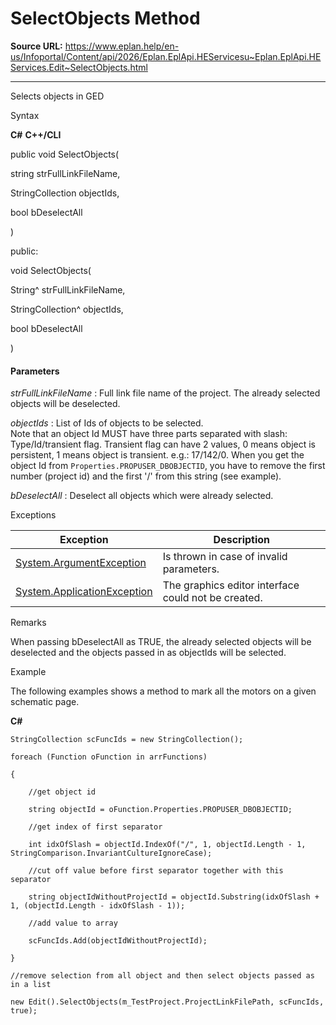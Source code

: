 # SelectObjects Method

**Source URL:** https://www.eplan.help/en-us/Infoportal/Content/api/2026/Eplan.EplApi.HEServicesu~Eplan.EplApi.HEServices.Edit~SelectObjects.html

---

Selects objects in GED

Syntax

**C#**
**C++/CLI**


public void SelectObjects( 

   string strFullLinkFileName,

   StringCollection objectIds,

   bool bDeselectAll

)

public:

void SelectObjects( 

   String^ strFullLinkFileName,

   StringCollection^ objectIds,

   bool bDeselectAll

)


#### Parameters

*strFullLinkFileName*
:   Full link file name of the project. The already selected objects will be deselected.

*objectIds*
:   List of Ids of objects to be selected.  
    Note that an object Id MUST have three parts separated with slash: Type/Id/transient flag. Transient flag can have 2 values, 0 means object is persistent, 1 means object is transient. e.g.: 17/142/0. When you get the object Id from `Properties.PROPUSER_DBOBJECTID`, you have to remove the first number (project id) and the first '/' from this string (see example).

*bDeselectAll*
:   Deselect all objects which were already selected.

Exceptions

| Exception | Description |
| --- | --- |
| [System.ArgumentException](#) | Is thrown in case of invalid parameters. |
| [System.ApplicationException](#) | The graphics editor interface could not be created. |

Remarks

When passing bDeselectAll as TRUE, the already selected objects will be deselected and the objects passed in as objectIds will be selected.

Example

The following examples shows a method to mark all the motors on a given schematic page.

**C#**

```
StringCollection scFuncIds = new StringCollection();

foreach (Function oFunction in arrFunctions)

{

    //get object id

    string objectId = oFunction.Properties.PROPUSER_DBOBJECTID;

    //get index of first separator

    int idxOfSlash = objectId.IndexOf("/", 1, objectId.Length - 1, StringComparison.InvariantCultureIgnoreCase);

    //cut off value before first separator together with this separator

    string objectIdWithoutProjectId = objectId.Substring(idxOfSlash + 1, (objectId.Length - idxOfSlash - 1));

    //add value to array

    scFuncIds.Add(objectIdWithoutProjectId);

}

//remove selection from all object and then select objects passed as in a list

new Edit().SelectObjects(m_TestProject.ProjectLinkFilePath, scFuncIds, true);

```
